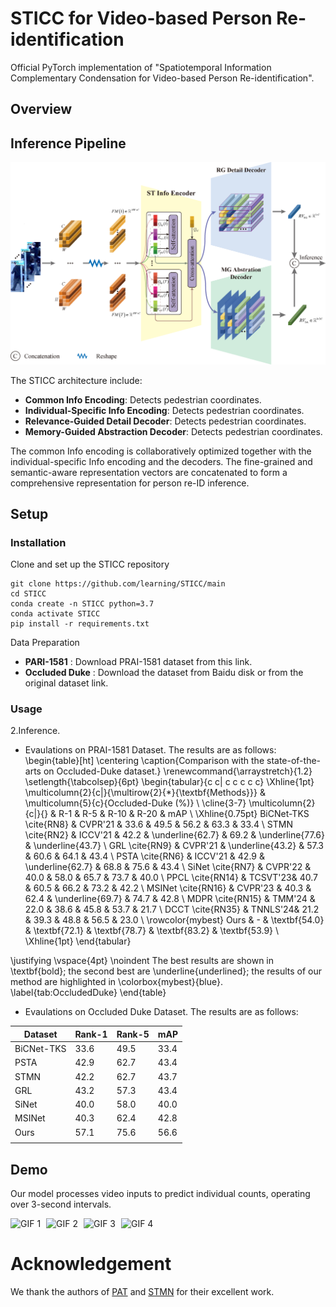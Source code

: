 # STICC for Video-based Person Re-identification
Official PyTorch implementation of "Spatiotemporal Information Complementary Condensation for Video-based Person Re-identification". 

## Overview

## Inference Pipeline

![Inference Pipeline](./figures/STICC.png)

The STICC architecture include:
- **Common Info Encoding**: Detects pedestrian coordinates.
- **Individual-Specific Info Encoding**: Detects pedestrian coordinates.
- **Relevance-Guided Detail Decoder**: Detects pedestrian coordinates.
- **Memory-Guided Abstraction Decoder**: Detects pedestrian coordinates.

The common Info encoding is collaboratively optimized together with the individual-specific Info encoding and the decoders. The fine-grained and semantic-aware representation vectors are concatenated to form a comprehensive representation for person re-ID inference. 

## Setup

### Installation

Clone and set up the STICC repository

```
git clone https://github.com/learning/STICC/main
cd STICC
conda create -n STICC python=3.7
conda activate STICC
pip install -r requirements.txt
```

Data Preparation
- **PARI-1581** : Download PRAI-1581 dataset from this link.
- **Occluded Duke** : Download the dataset from Baidu disk or from the original dataset link.


### Usage

2.Inference.

   * Evaulations on PRAI-1581 Dataset. The results are as follows:
\begin{table}[ht]
\centering
\caption{Comparison with the state-of-the-arts on Occluded-Duke dataset.} 
\renewcommand{\arraystretch}{1.2}
\setlength{\tabcolsep}{6pt}
\begin{tabular}{c c| c c c c c}
\Xhline{1pt}
\multicolumn{2}{c|}{\multirow{2}{*}{\textbf{Methods}}} & \multicolumn{5}{c}{Occluded-Duke (\%)} \\ \cline{3-7}
\multicolumn{2}{c|}{} & R-1 & R-5 & R-10 & R-20 & mAP \\
\Xhline{0.75pt}
BiCNet-TKS \cite{RN8} & CVPR'21 & 33.6 & 49.5 & 56.2  & 63.3 & 33.4 \\
STMN \cite{RN2}       & ICCV'21 & 42.2 & \underline{62.7} & 69.2  & \underline{77.6}  & \underline{43.7} \\
GRL \cite{RN9}        & CVPR'21 & \underline{43.2} & 57.3 & 60.6 & 64.1 & 43.4 \\
PSTA \cite{RN6}      & ICCV'21 & 42.9 & \underline{62.7} & 68.8 & 75.6 & 43.4 \\
SiNet \cite{RN7}      & CVPR'22 & 40.0 & 58.0 & 65.7 & 73.7 & 40.0 \\
PPCL \cite{RN14}      & TCSVT'23& 40.7 & 60.5 & 66.2 & 73.2 & 42.2 \\
MSINet \cite{RN16}    & CVPR'23 & 40.3 & 62.4 & \underline{69.7} & 74.7 & 42.8 \\
MDPR \cite{RN15}      & TMM'24  & 22.0 & 38.6 & 45.8 & 53.7 & 21.7 \\
DCCT \cite{RN35}      & TNNLS'24& 21.2 & 39.3 & 48.8 & 56.5 & 23.0 \\
\rowcolor{mybest}
Ours           & -       & \textbf{54.0} & \textbf{72.1} & \textbf{78.7} & \textbf{83.2} & \textbf{53.9} \\
\Xhline{1pt}
\end{tabular}

\justifying
\vspace{4pt}
\noindent The best results are shown in \textbf{bold}; 
the second best are \underline{underlined}; 
the results of our method are highlighted in \colorbox{mybest}{blue}.
\label{tab:OccludedDuke}
\end{table}

   * Evaulations on Occluded Duke Dataset. The results are as follows:

| Dataset | Rank-1 | Rank-5 | mAP|
| ------ | --- | --- | --- |
| BiCNet-TKS | 33.6 | 49.5| 33.4|
| PSTA | 42.9 | 62.7| 43.4|
| STMN | 42.2 | 62.7| 43.7|
| GRL | 43.2 | 57.3| 43.4|
| SiNet  | 40.0 | 58.0| 40.0|
| MSINet | 40.3 | 62.4| 42.8|
| Ours | 57.1 | 75.6| 56.6|
||

## Demo

Our model processes video inputs to predict individual counts, operating over 3-second intervals.

<p>
  <img src="https://github.com/learnsharing/STICC/blob/master/scene1.gif" alt="GIF 1" style="width: 22%; margin-right: 5px;">
  <img src="https://github.com/learnsharing/STICC/blob/master/scene2.gif" alt="GIF 2" style="width: 22%; margin-right: 5px;">
  <img src="[statics/imgs/p3.gif](https://github.com/learnsharing/STICC/blob/master/scene3.gif)" alt="GIF 3" style="width: 22%; margin-right: 5px;">
  <img src="[statics/imgs/p4.gif](https://github.com/learnsharing/STICC/blob/master/scene4.gif)" alt="GIF 4" style="width: 22%; margin-right: 5px;">
</p>


# Acknowledgement

We thank the authors of [PAT](https://arxiv.org/pdf/2106.04095) and [STMN](https://cvlab-yonsei.github.io/projects/STMN) for their excellent work.
